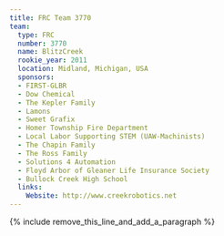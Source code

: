 ```yaml
---
title: FRC Team 3770
team:
  type: FRC
  number: 3770
  name: BlitzCreek
  rookie_year: 2011
  location: Midland, Michigan, USA
  sponsors:
  - FIRST-GLBR
  - Dow Chemical
  - The Kepler Family
  - Lamons
  - Sweet Grafix
  - Homer Township Fire Department
  - Local Labor Supporting STEM (UAW-Machinists)
  - The Chapin Family
  - The Ross Family
  - Solutions 4 Automation
  - Floyd Arbor of Gleaner Life Insurance Society
  - Bullock Creek High School
  links:
    Website: http://www.creekrobotics.net
---
```


{% include remove_this_line_and_add_a_paragraph %}